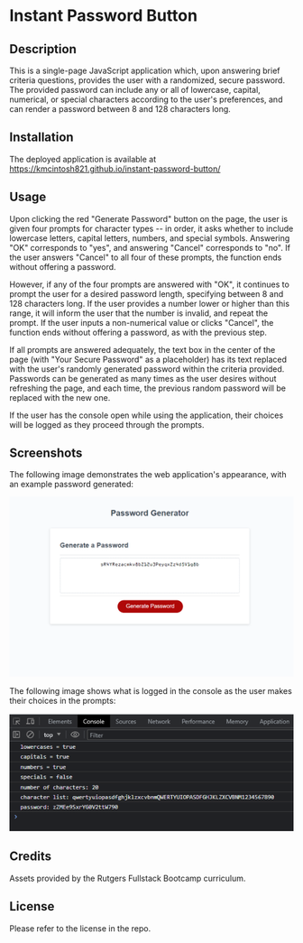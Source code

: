 # Instant Password Button

## Description

This is a single-page JavaScript application which, upon answering brief criteria questions, provides the user with a randomized, secure password. The provided password can include any or all of lowercase, capital, numerical, or special characters according to the user's preferences, and can render a password between 8 and 128 characters long.

## Installation

The deployed application is available at https://kmcintosh821.github.io/instant-password-button/

## Usage

Upon clicking the red "Generate Password" button on the page, the user is given four prompts for character types -- in order, it asks whether to include lowercase letters, capital letters, numbers, and special symbols. Answering "OK" corresponds to "yes", and answering "Cancel" corresponds to "no". If the user answers "Cancel" to all four of these prompts, the function ends without offering a password. 

However, if any of the four prompts are answered with "OK", it continues to prompt the user for a desired password length, specifying between 8 and 128 characters long. If the user provides a number lower or higher than this range, it will inform the user that the number is invalid, and repeat the prompt. If the user inputs a non-numerical value or clicks "Cancel", the function ends without offering a password, as with the previous step.

If all prompts are answered adequately, the text box in the center of the page (with "Your Secure Password" as a placeholder) has its text replaced with the user's randomly generated password within the criteria provided. Passwords can be generated as many times as the user desires without refreshing the page, and each time, the previous random password will be replaced with the new one.

If the user has the console open while using the application, their choices will be logged as they proceed through the prompts.

## Screenshots

The following image demonstrates the web application's appearance, with an example password generated:

![](./assets/screencap.png)

The following image shows what is logged in the console as the user makes their choices in the prompts:

![](./assets/console-screencap.png)

## Credits

Assets provided by the Rutgers Fullstack Bootcamp curriculum.

## License

Please refer to the license in the repo.